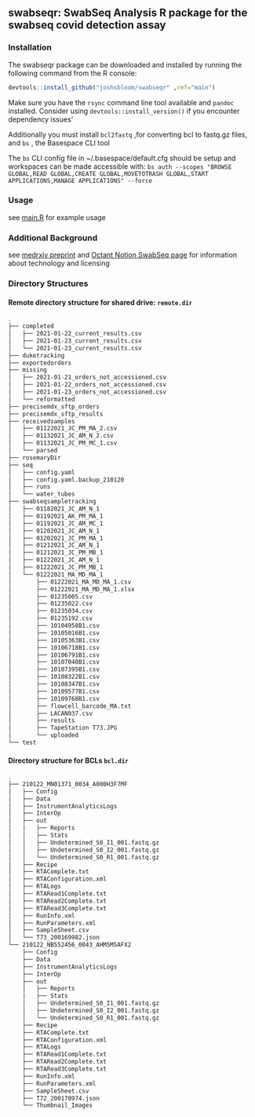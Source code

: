 ## swabseqr: SwabSeq Analysis R package for the swabseq covid detection assay

### Installation

The swabseqr package can be downloaded and installed by running the following command from the R console:

```r
devtools::install_github("joshsbloom/swabseqr" ,ref="main")
```

Make sure you have the `rsync` command line tool available and `pandoc` installed. Consider using `devtools::install_version()` if you encounter dependency issues'

Additionally you must install `bcl2fastq` ,for converting bcl to fastq.gz files, and `bs` , the Basespace CLI tool

The `bs` CLI config file in ~/.basespace/default.cfg should be setup and workspaces can be made accessible with:
`bs auth --scopes "BROWSE GLOBAL,READ GLOBAL,CREATE GLOBAL,MOVETOTRASH GLOBAL,START APPLICATIONS,MANAGE APPLICATIONS" --force`

### Usage
see [main.R](examples/main.R) for example usage

### Additional Background
see [medrxiv preprint](https://www.medrxiv.org/content/10.1101/2020.08.04.20167874v2) and [Octant Notion SwabSeq page](https://www.notion.so/Octant-SwabSeq-Testing-9eb80e793d7e46348038aa80a5a901fd) for information about technology and licensing

### Directory Structures

#### Remote directory structure for shared drive: `remote.dir`
```bash
.
├── completed
│   ├── 2021-01-22_current_results.csv
│   ├── 2021-01-23_current_results.csv
│   └── 2021-01-23_current_results.csv
├── duketracking
├── exportedorders
├── missing
│   ├── 2021-01-21_orders_not_accessioned.csv
│   ├── 2021-01-22_orders_not_accessioned.csv
│   ├── 2021-01-23_orders_not_accessioned.csv
│   └── reformatted
├── precisemdx_sftp_orders
├── precisemdx_sftp_results
├── receivedsamples
│   ├── 01122021_JC_PM_MA_2.csv
│   ├── 01132021_JC_AM_N_2.csv
│   ├── 01132021_JC_PM_MC_1.csv
│   └── parsed
├── rosemaryDir
├── seq
│   ├── config.yaml
│   ├── config.yaml.backup_210120
│   ├── runs
│   └── water_tubes
├── swabseqsampletracking
│   ├── 01182021_JC_AM_N_1
│   ├── 01192021_AK_PM_MA_1
│   ├── 01192021_JC_AM_MC_1
│   ├── 01202021_JC_AM_N_1
│   ├── 01202021_JC_PM_MA_1
│   ├── 01212021_JC_AM_N_1
│   ├── 01212021_JC_PM_MB_1
│   ├── 01222021_JC_AM_N_1
│   ├── 01222021_JC_PM_MB_1
│   └── 01222021_MA_MD_MA_1
│       ├── 01222021_MA_MD_MA_1.csv
│       ├── 01222021_MA_MD_MA_1.xlsx
│       ├── 01235005.csv
│       ├── 01235022.csv
│       ├── 01235034.csv
│       ├── 01235192.csv
│       ├── 10104958B1.csv
│       ├── 10105016B1.csv
│       ├── 10105363B1.csv
│       ├── 10106718B1.csv
│       ├── 10106791B1.csv
│       ├── 10107040B1.csv
│       ├── 10107395B1.csv
│       ├── 10108322B1.csv
│       ├── 10108347B1.csv
│       ├── 10109577B1.csv
│       ├── 10109768B1.csv
│       ├── flowcell_barcode_MA.txt
│       ├── LACAN037.csv
│       ├── results
│       ├── TapeStation T73.JPG
│       └── uploaded
└── test
```

#### Directory structure for BCLs `bcl.dir`
```bash
.
├── 210122_MN01371_0034_A000H3F7MF
│   ├── Config
│   ├── Data
│   ├── InstrumentAnalyticsLogs
│   ├── InterOp
│   ├── out
│   │   ├── Reports
│   │   ├── Stats
│   │   ├── Undetermined_S0_I1_001.fastq.gz
│   │   ├── Undetermined_S0_I2_001.fastq.gz
│   │   └── Undetermined_S0_R1_001.fastq.gz
│   ├── Recipe
│   ├── RTAComplete.txt
│   ├── RTAConfiguration.xml
│   ├── RTALogs
│   ├── RTARead1Complete.txt
│   ├── RTARead2Complete.txt
│   ├── RTARead3Complete.txt
│   ├── RunInfo.xml
│   ├── RunParameters.xml
│   ├── SampleSheet.csv
│   └── T73_200169982.json
└── 210122_NB552456_0043_AHM5M5AFX2
    ├── Config
    ├── Data
    ├── InstrumentAnalyticsLogs
    ├── InterOp
    ├── out
    │   ├── Reports
    │   ├── Stats
    │   ├── Undetermined_S0_I1_001.fastq.gz
    │   ├── Undetermined_S0_I2_001.fastq.gz
    │   └── Undetermined_S0_R1_001.fastq.gz
    ├── Recipe
    ├── RTAComplete.txt
    ├── RTAConfiguration.xml
    ├── RTALogs
    ├── RTARead1Complete.txt
    ├── RTARead2Complete.txt
    ├── RTARead3Complete.txt
    ├── RunInfo.xml
    ├── RunParameters.xml
    ├── SampleSheet.csv
    ├── T72_200170974.json
    └── Thumbnail_Images
```


